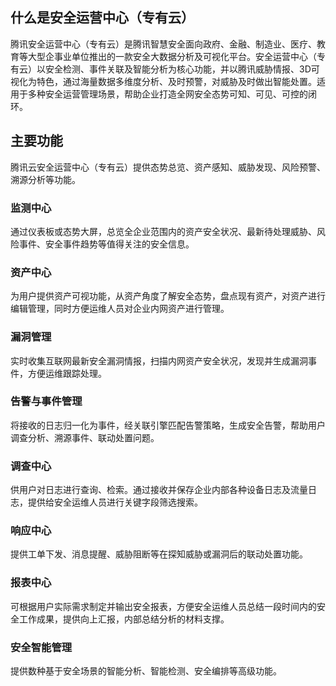 ## 什么是安全运营中心（专有云）
腾讯安全运营中心（专有云）是腾讯智慧安全面向政府、金融、制造业、医疗、教育等大型企事业单位推出的一款安全大数据分析及可视化平台。安全运营中心（专有云）以安全检测、事件关联及智能分析为核心功能，并以腾讯威胁情报、3D可视化为特色，通过海量数据多维度分析、及时预警，对威胁及时做出智能处置。适用于多种安全运营管理场景，帮助企业打造全网安全态势可知、可见、可控的闭环。

## 主要功能
腾讯云安全运营中心（专有云）提供态势总览、资产感知、威胁发现、风险预警、溯源分析等功能。

### 监测中心
通过仪表板或态势大屏，总览全企业范围内的资产安全状况、最新待处理威胁、风险事件、安全事件趋势等值得关注的安全信息。
### 资产中心
为用户提供资产可视功能，从资产角度了解安全态势，盘点现有资产，对资产进行编辑管理，同时方便运维人员对企业内网资产进行管理。
### 漏洞管理
实时收集互联网最新安全漏洞情报，扫描内网资产安全状况，发现并生成漏洞事件，方便运维跟踪处理。
### 告警与事件管理
将接收的日志归一化为事件，经关联引擎匹配告警策略，生成安全告警，帮助用户调查分析、溯源事件、联动处置问题。
### 调查中心
供用户对日志进行查询、检索。通过接收并保存企业内部各种设备日志及流量日志，提供给安全运维人员进行关键字段筛选搜索。
### 响应中心
提供工单下发、消息提醒、威胁阻断等在探知威胁或漏洞后的联动处置功能。
### 报表中心
可根据用户实际需求制定并输出安全报表，方便安全运维人员总结一段时间内的安全工作成果，提供向上汇报，内部总结分析的材料支撑。
### 安全智能管理
提供数种基于安全场景的智能分析、智能检测、安全编排等高级功能。
